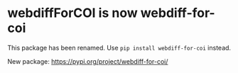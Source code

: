 # webdiffForCOI is now webdiff-for-coi

This package has been renamed. Use `pip install webdiff-for-coi` instead.

New package: https://pypi.org/project/webdiff-for-coi/
